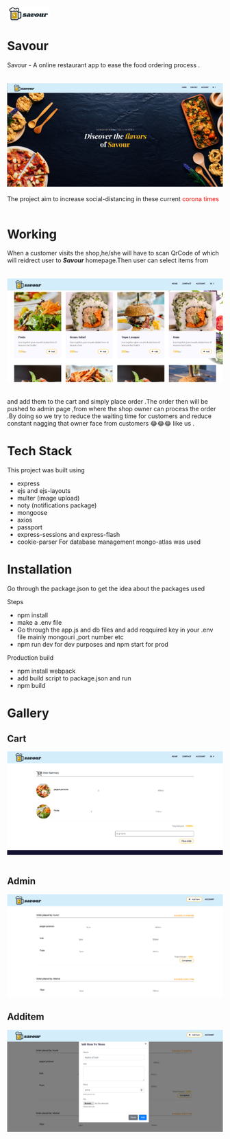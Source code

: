  <img src="proj/public/images/logo/savour.png" width="100"><br/>
# Savour
Savour - A online restaurant app to ease the food ordering process .<br>
<br>
<br>
<img src="proj/public/screenshots/homepage.jpg"><br><br>
The project aim to increase social-distancing in these current  <span style="color:red;">corona times </span>
<br><br>






# Working 
When a customer visits the shop,he/she will have to scan QrCode of which will reidrect user to <em><b>Savour</b></em> homepage.Then user can select items from <br><br><br>
<img src="proj/public/screenshots/menu.jpg"><br><br><br>
and add them to the cart and simply place order .The order then will be pushed to admin page ,from where the shop owner can process the order .By doing so we try to reduce the waiting  time for customers and reduce constant nagging that owner face from customers 😂😂😂 like us .



# Tech Stack 
This project was built using 
- express 
- ejs and ejs-layouts 
- multer (image upload)
- noty (notifications package)
- mongoose 
- axios 
- passport
- express-sessions and express-flash
- cookie-parser
For database management mongo-atlas was used
   


# Installation 
Go through the package.json to get the idea about the packages used 

Steps 
- npm install
- make a .env file 
- Go through the app.js and db files and add reqquired key in your .env file mainly mongouri ,port number etc
- npm run dev for dev purposes and npm start for prod

Production build 
- npm install webpack 
- add build script to package.json and run 
- npm build




# Gallery 

## Cart
<img src="proj/public/screenshots/cart.png"><br><br>

## Admin
<img src="proj/public/screenshots/admin.png">

## Additem
<img src="proj/public/screenshots/additem.png">


